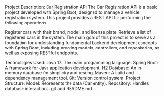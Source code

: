 Project Description: Car Registration API
The Car Registration API is a basic project developed with Spring Boot, designed to manage a vehicle registration system. This project provides a REST API for performing the following operations:

Register cars with their brand, model, and license plate.
Retrieve a list of registered cars in the system.
The main goal of this project is to serve as a foundation for understanding fundamental backend development concepts with Spring Boot, including creating models, controllers, and repositories, as well as exposing RESTful endpoints.

Technologies Used:
Java 17: The main programming language.
Spring Boot: A framework for Java application development.
H2 Database: An in-memory database for simplicity and testing.
Maven: A build and dependency management tool.
Git: Version control system.
Project Structure:
Model: Represents the data (Car entity).
Repository: Handles database interactions.
git add README.md